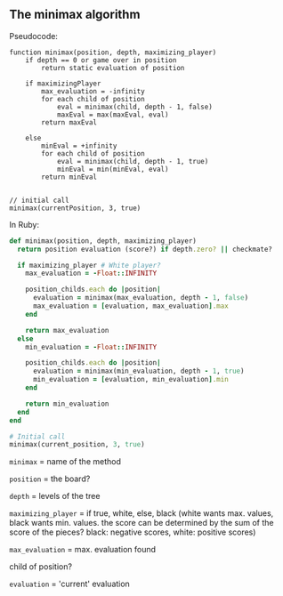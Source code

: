 ## The minimax algorithm

Pseudocode:

```
function minimax(position, depth, maximizing_player)
	if depth == 0 or game over in position
		return static evaluation of position
 
	if maximizingPlayer
		max_evaluation = -infinity
		for each child of position
			eval = minimax(child, depth - 1, false)
			maxEval = max(maxEval, eval)
		return maxEval
 
	else
		minEval = +infinity
		for each child of position
			eval = minimax(child, depth - 1, true)
			minEval = min(minEval, eval)
		return minEval
 
 
// initial call
minimax(currentPosition, 3, true)
```

In Ruby:

```ruby
def minimax(position, depth, maximizing_player)
  return position evaluation (score?) if depth.zero? || checkmate?

  if maximizing_player # White player?
    max_evaluation = -Float::INFINITY

    position_childs.each do |position|
      evaluation = minimax(max_evaluation, depth - 1, false)
      max_evaluation = [evaluation, max_evaluation].max
    end

    return max_evaluation
  else
    min_evaluation = -Float::INFINITY

    position_childs.each do |position|
      evaluation = minimax(min_evaluation, depth - 1, true)
      min_evaluation = [evaluation, min_evaluation].min
    end

    return min_evaluation
  end
end

# Initial call
minimax(current_position, 3, true)
```

`minimax` = name of the method

`position` = the board?

`depth` = levels of the tree

`maximizing_player` = if true, white, else, black 
(white wants max. values, black wants min. values.
the score can be determined by the sum of the score of the pieces?
black: negative scores,
white: positive scores)

`max_evaluation` = max. evaluation found

child of position?

`evaluation` = 'current' evaluation

